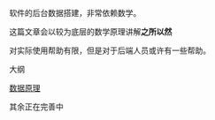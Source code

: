 软件的后台数据搭建，非常依赖数学。

这篇文章会以较为底层的数学原理讲解**之所以然**

对实际使用帮助有限，但是对于后端人员或许有一些帮助。

大纲

[数据原理](./数据原理.md)

其余正在完善中